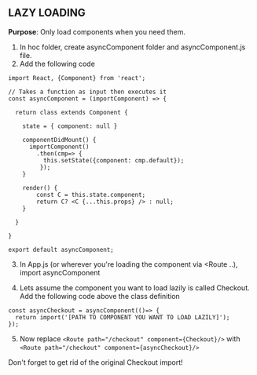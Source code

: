 
## LAZY LOADING

**Purpose**: Only load components when you need them.

1. In hoc folder, create asyncComponent folder and asyncComponent.js file.
2. Add the following code

```
import React, {Component} from 'react';

// Takes a function as input then executes it
const asyncComponent = (importComponent) => {

  return class extends Component {
  
    state = { component: null }
    
    componentDidMount() {
      importComponent()
        .then(cmp=> {
          this.setState({component: cmp.default});
         });
    }
    
    render() {
        const C = this.state.component;
        return C? <C {...this.props} /> : null;
    }

  }

}

export default asyncComponent;
```

3. In App.js (or wherever you're loading the component via <Route ..), import asyncComponent

4. Lets assume the component you want to load lazily is called Checkout. Add the following code above the class definition

```
const asyncCheckout = asyncComponent(()=> {
  return import('[PATH TO COMPONENT YOU WANT TO LOAD LAZILY]');
});
```

5. Now replace 
```<Route path="/checkout" component={Checkout}/>```
with
```<Route path="/checkout" component={asyncCheckout}/>```

Don't forget to get rid of the original Checkout import!
